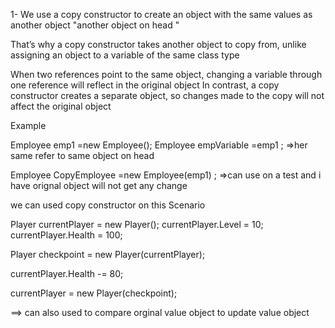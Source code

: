 1- We use a copy constructor to create an object with the same values as another object "another object on head "

That’s why a copy constructor takes another object to copy from, unlike assigning an object to a variable 
of the same class type


When two references point to the same object, changing a variable through one reference will reflect in the original object
In contrast, a copy constructor creates a separate object, so changes made to the copy will not affect the original object

Example 

 Employee emp1 =new Employee();
 Employee empVariable =emp1  ;   =>her same refer to same object on head 

 Employee CopyEmployee =new Employee(emp1) ;   =>can use on a test and i have orignal object will not get any change
 

we can used copy constructor on this Scenario 

Player currentPlayer = new Player();
currentPlayer.Level = 10;
currentPlayer.Health = 100;

Player checkpoint = new Player(currentPlayer);

currentPlayer.Health -= 80; 

currentPlayer = new Player(checkpoint);

 ==> can also used to compare orginal value object to update value object 
